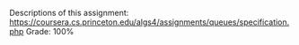 Descriptions of this assignment:
https://coursera.cs.princeton.edu/algs4/assignments/queues/specification.php
Grade: 100%
